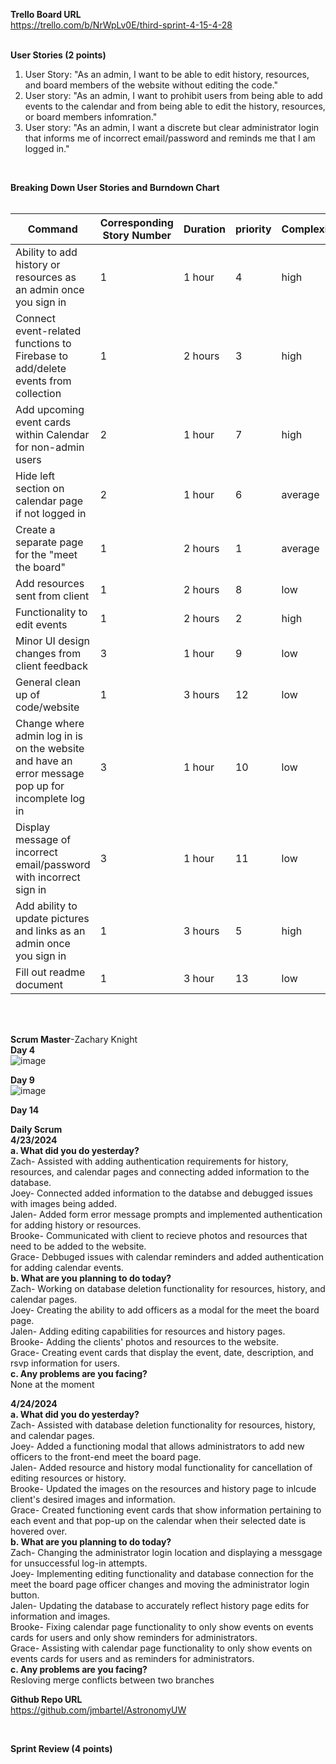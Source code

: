 **Trello Board URL** <br>
https://trello.com/b/NrWpLv0E/third-sprint-4-15-4-28 <br><br>

**User Stories (2 points)** <br>
1. User Story: "As an admin, I want to be able to edit history, resources, and board members of the website without editing the code." <br>
2. User story: "As an admin, I want to prohibit users from being able to add events to the calendar and from being able to edit the history, resources, or board members infomration." <br>
3. User story: "As an admin, I want a discrete but clear administrator login that informs me of incorrect email/password and reminds me that I am logged in." <br>
<br>

**Breaking Down User Stories and Burndown Chart** <br><br>

| Command | Corresponding Story Number | Duration | priority | Complexity |
| --- | --- | --- | --- | --- |
| Ability to add history or resources as an admin once you sign in | 1 | 1 hour | 4 | high |
| Connect event-related functions to Firebase to add/delete events from collection | 1 | 2 hours | 3 | high |
| Add upcoming event cards within Calendar for non-admin users | 2 | 1 hour | 7 | high |
| Hide left section on calendar page if not logged in | 2 | 1 hour | 6 | average |
| Create a separate page for the "meet the board" | 1 | 2 hours | 1 | average |
| Add resources sent from client | 1 | 2 hours | 8 | low |
| Functionality to edit events | 1 | 2 hours | 2 | high |
| Minor UI design changes from client feedback | 3 | 1 hour | 9 | low |
| General clean up of code/website | 1 | 3 hours | 12 | low |
| Change where admin log in is on the website and have an error message pop up for incomplete log in | 3 | 1 hour | 10 | low |
| Display message of incorrect email/password with incorrect sign in | 3 | 1 hour | 11 | low |
| Add ability to update pictures and links as an admin once you sign in | 1 | 3 hours | 5 | high |
| Fill out readme document | 1 | 3 hour | 13 | low |

<br><br>

**Scrum Master**-Zachary Knight<br>
**Day 4**<br>
![image](https://github.com/jmbartel/AstronomyUW/assets/112573504/2b66dcb5-f6f2-44c8-9451-3997a4681c68)

**Day 9**<br>
![image](https://github.com/jmbartel/AstronomyUW/assets/112573504/0de054c3-325d-48f2-93c9-cd5e5cf4aebc)

**Day 14**<br>


**Daily Scrum** <br>
**4/23/2024** <br>
**a. What did you do yesterday?** <br>
Zach- Assisted with adding authentication requirements for history, resources, and calendar pages and connecting added information to the database.<br>
Joey- Connected added information to the databse and debugged issues with images being added.<br>
Jalen- Added form error message prompts and implemented authentication for adding history or resources.<br>
Brooke- Communicated with client to recieve photos and resources that need to be added to the website.<br>
Grace- Debbuged issues with calendar reminders and added authentication for adding calendar events.<br>
**b. What are you planning to do today?** <br>
Zach- Working on database deletion functionality for resources, history, and calendar pages.<br>
Joey- Creating the ability to add officers as a modal for the meet the board page.<br>
Jalen- Adding editing capabilities for resources and history pages.<br> 
Brooke- Adding the clients' photos and resources to the website.<br>
Grace- Creating event cards that display the event, date, description, and rsvp information for users.<br>
**c. Any problems are you facing?** <br>
None at the moment <br>

**4/24/2024** <br>
**a. What did you do yesterday?** <br>
Zach- Assisted with database deletion functionality for resources, history, and calendar pages.<br>
Joey- Added a functioning modal that allows administrators to add new officers to the front-end meet the board page.<br>
Jalen- Added resource and history modal functionality for cancellation of editing resources or history.<br>
Brooke- Updated the images on the resources and history page to inlcude client's desired images and information.<br>
Grace- Created functioning event cards that show information pertaining to each event and that pop-up on the calendar when their selected date is hovered over.<br>
**b. What are you planning to do today?** <br>
Zach- Changing the administrator login location and displaying a messgage for unsuccessful log-in attempts.<br>
Joey- Implementing editing functionality and database connection for the meet the board page officer changes and moving the administrator login button.<br>
Jalen- Updating the database to accurately reflect history page edits for information and images.<br>
Brooke- Fixing calendar page functionality to only show events on events cards for users and only show reminders for administrators.<br>
Grace- Assisting with calendar page functionality to only show events on events cards for users and as reminders for administrators.<br>
**c. Any problems are you facing?** <br>
Resloving merge conflicts between two branches <br>

**Github Repo URL**<br>
https://github.com/jmbartel/AstronomyUW


<br>


**Sprint Review (4 points)** <br>
